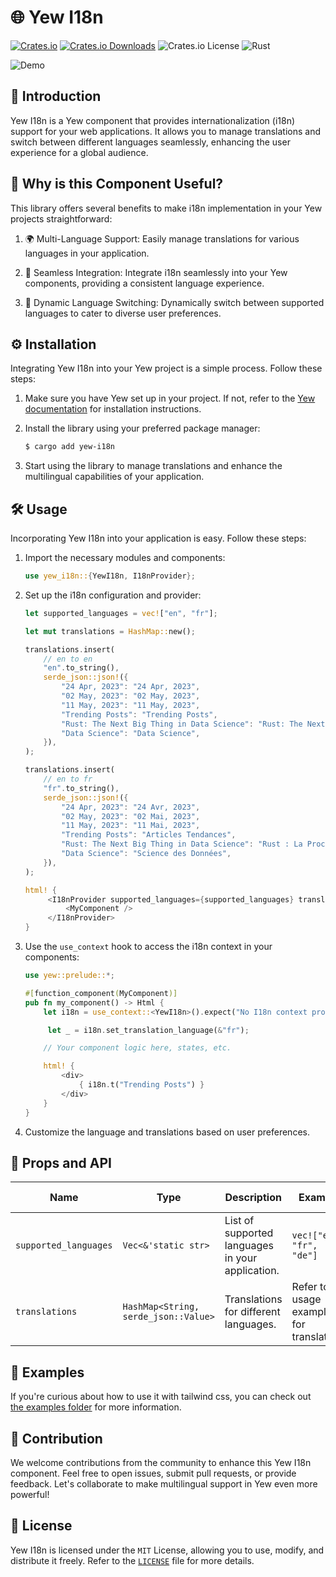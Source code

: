 # 🌐 Yew I18n

[![Crates.io](https://img.shields.io/crates/v/yew-i18n)](https://crates.io/crates/yew-i18n)
[![Crates.io Downloads](https://img.shields.io/crates/d/yew-i18n)](https://crates.io/crates/yew-i18n)
![Crates.io License](https://img.shields.io/crates/l/yew-i18n)
![Rust](https://img.shields.io/badge/rust-stable-orange)

![Demo](https://dev-to-uploads.s3.amazonaws.com/uploads/articles/dq4jcxfg0whyeewwwbfb.gif)


## 📜 Introduction

Yew I18n is a Yew component that provides internationalization (i18n) support for your web applications. It allows you to manage translations and switch between different languages seamlessly, enhancing the user experience for a global audience.

## 🤔 Why is this Component Useful?

This library offers several benefits to make i18n implementation in your Yew projects straightforward:

1. 🌍 Multi-Language Support: Easily manage translations for various languages in your application.

1. 🚀 Seamless Integration: Integrate i18n seamlessly into your Yew components, providing a consistent language experience.

1. 💬 Dynamic Language Switching: Dynamically switch between supported languages to cater to diverse user preferences.

## ⚙️ Installation

Integrating Yew I18n into your Yew project is a simple process. Follow these steps:

1. Make sure you have Yew set up in your project. If not, refer to the [Yew documentation](https://yew.rs/docs/getting-started/introduction) for installation instructions.

1. Install the library using your preferred package manager:

   ```bash
   $ cargo add yew-i18n
   ```

1. Start using the library to manage translations and enhance the multilingual capabilities of your application.

## 🛠️ Usage

Incorporating Yew I18n into your application is easy. Follow these steps:

1. Import the necessary modules and components:

   ```rust
   use yew_i18n::{YewI18n, I18nProvider};
   ```

1. Set up the i18n configuration and provider:

   ```rust
   let supported_languages = vec!["en", "fr"];
   
   let mut translations = HashMap::new();

   translations.insert(
   	   // en to en
       "en".to_string(),
       serde_json::json!({
           "24 Apr, 2023": "24 Apr, 2023",
           "02 May, 2023": "02 May, 2023",
           "11 May, 2023": "11 May, 2023",
           "Trending Posts": "Trending Posts",
           "Rust: The Next Big Thing in Data Science": "Rust: The Next Big Thing in Data Science",
           "Data Science": "Data Science",
       }),
   );

   translations.insert(
   	   // en to fr
       "fr".to_string(),
       serde_json::json!({
           "24 Apr, 2023": "24 Avr, 2023",
           "02 May, 2023": "02 Mai, 2023",
           "11 May, 2023": "11 Mai, 2023",
           "Trending Posts": "Articles Tendances",
           "Rust: The Next Big Thing in Data Science": "Rust : La Prochaine Grande Avancée en Science des Données",
           "Data Science": "Science des Données",
       }),
   );

   html! {
    	<I18nProvider supported_languages={supported_languages} translations={translations} >
    	    <MyComponent />
    	</I18nProvider>
   }
   ```

1. Use the `use_context` hook to access the i18n context in your components:

   ```rust
   use yew::prelude::*;

   #[function_component(MyComponent)]
   pub fn my_component() -> Html {
       let i18n = use_context::<YewI18n>().expect("No I18n context provided");

    	let _ = i18n.set_translation_language(&"fr");

       // Your component logic here, states, etc.

       html! {
       	   <div>
               { i18n.t("Trending Posts") }
       	   </div>
       }
   }
   ```

1. Customize the language and translations based on user preferences.

## 🔧 Props and API

| Name | Type | Description | Example | Default Value |
| --- | --- | --- | --- | --- |
| `supported_languages` | `Vec<&'static str>` | List of supported languages in your application. | `vec!["en", "fr", "de"]` | `vec!["en"]` |
| `translations` | `HashMap<String, serde_json::Value>` | Translations for different languages. | Refer to the usage examples for translations | An empty HashMap |

## 📙 Examples

If you're curious about how to use it with tailwind css, you can check out [the examples folder](examples/tailwind) for more information.

## 🤝 Contribution

We welcome contributions from the community to enhance this Yew I18n component. Feel free to open issues, submit pull requests, or provide feedback. Let's collaborate to make multilingual support in Yew even more powerful!

## 📜 License

Yew I18n is licensed under the `MIT` License, allowing you to use, modify, and distribute it freely. Refer to the [`LICENSE`](LICENSE) file for more details.